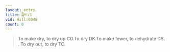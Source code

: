 ```yaml
---
layout: entry
title: སྐེམ་√1
vid: Hill:0048
count: 0
---
```

> To make dry, to dry up CD\.To dry DK\.To make fewer, to dehydrate DS\. \. To dry out, to dry TC\.


